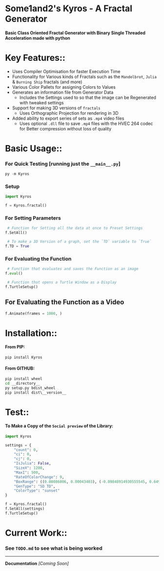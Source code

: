 # Some1and2's Kyros - A Fractal Generator
#### Basic Class Oriented Fractal Generator with Binary Single Threaded Acceleration made with python
# Key Features:: 
 - Uses Compiler Optimisation for faster Execution Time
 - Functionality for Various kinds of Fractals such as the `Mandelbrot`, `Julia` & `Burning Ship` fractals (and more)
 - Various Color Pallets for assigning Colors to Values
 - Generates an information file from Generator Data
    - Includes the Settings used to so that the image can be Regenerated with tweaked settings
 - Support for making 3D versions of `fractals`
    - Uses Orthographic Projection for rendering in 3D
 - Added ability to export series of sets as `.mp4` video files
    - Uses optional `.dll` file to save `.mp4` files with the HVEC 264 codec for Better compression without loss of quality

# Basic Usage::

### For Quick Testing [running just the `__main__.py`]
```python
py -m Kyros
```

### Setup
```python
import Kyros

f = Kyros.fractal()
```

### For Setting Parameters
```python
 # Function for Setting all the data at once to Preset Settings
f.SetAll()

 # To make a 3D Version of a graph, set the `TD` variable to `True`
f.TD = True
```

### For Evaluating the Function
```python
 # Function that evaluates and saves the Function as an image
f.eval()

 # Function that opens a Turtle Window as a Display
f.TurtleSetup()
```

## For Evaluating the Function as a Video
```python
f.Animate(frames = 1000, )
```

# Installation::
#### From PIP:
```bat
pip install Kyros
```

#### From GITHUB: 
```bat
pip install wheel
cd __directory__
py setup.py bdist_wheel
pip install dist\__version__
```

# Test::
#### To Make a Copy of the `Social preview` of the Library:
```python
import Kyros

settings = {
	"count": 0,
	"ci": 0,
	"cj": 0,
	"IsJulia": False,
	"SizeX": 1280,
	"MaxI": 500,
	"RateOfColorChange": 9,
	"BoxRange": ((0.00086806, 0.00043403), (-0.09848914930555545, 0.6495883493661031)),
	"GenType": "SD TD",
	"ColorType": "sunset"
}

f = Kyros.fractal()
f.SetAll(settings)
f.TurtleSetup()
```

# Current Work::
### See `TODO.md` to see what is being worked

---
**Documentation** *[Coming Soon]*